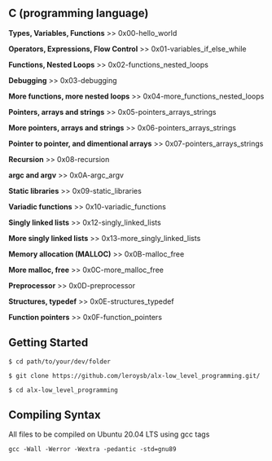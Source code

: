 ## C (programming language)

**Types, Variables, Functions** >> 0x00-hello_world

**Operators, Expressions, Flow Control** >> 0x01-variables_if_else_while

**Functions, Nested Loops** >> 0x02-functions_nested_loops

**Debugging** >> 0x03-debugging

**More functions, more nested loops** >> 0x04-more_functions_nested_loops

**Pointers, arrays and strings** >> 0x05-pointers_arrays_strings

**More pointers, arrays and strings** >> 0x06-pointers_arrays_strings

**Pointer to pointer, and dimentional arrays** >> 0x07-pointers_arrays_strings

**Recursion** >> 0x08-recursion

**argc and argv** >> 0x0A-argc_argv

**Static libraries** >> 0x09-static_libraries

**Variadic functions** >> 0x10-variadic_functions

**Singly linked lists** >> 0x12-singly_linked_lists

**More singly linked lists** >> 0x13-more_singly_linked_lists

**Memory allocation (MALLOC)** >> 0x0B-malloc_free

**More malloc, free** >> 0x0C-more_malloc_free

**Preprocessor** >> 0x0D-preprocessor

**Structures, typedef** >> 0x0E-structures_typedef

**Function pointers** >> 0x0F-function_pointers

## Getting Started

`$ cd path/to/your/dev/folder`

`$ git clone https://github.com/leroysb/alx-low_level_programming.git/`

`$ cd alx-low_level_programming`


## Compiling Syntax

All files to be compiled on Ubuntu 20.04 LTS using gcc tags

`gcc -Wall -Werror -Wextra -pedantic -std=gnu89`

